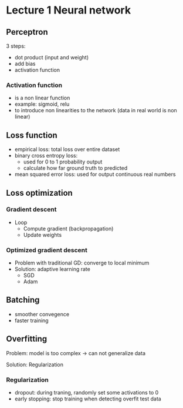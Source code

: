 # Lecture 1 Neural network

## Perceptron

3 steps:

- dot product (input and weight)
- add bias
- activation function

### Activation function

- is a non linear function
- example: sigmoid, relu
- to introduce non linearities to the network (data in real world is non linear)

## Loss function

- empirical loss: total loss over entire dataset
- binary cross entropy loss:
  - used for 0 to 1 probability output
  - calculate how far ground truth to predicted
- mean squared error loss: used for output continuous real numbers

## Loss optimization

### Gradient descent

- Loop
  - Compute gradient (backpropagation)
  - Update weights

### Optimized gradient descent

- Problem with traditional GD: converge to local minimum
- Solution: adaptive learning rate
  - SGD
  - Adam

## Batching

- smoother convegence
- faster training

## Overfitting

Problem: model is too complex -> can not generalize data

Solution: Regularization

### Regularization

- dropout: during traning, randomly set some activations to 0
- early stopping: stop training when detecting overfit test data